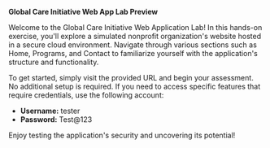 **Global Care Initiative Web App Lab Preview**

Welcome to the Global Care Initiative Web Application Lab! In this hands-on exercise, you'll explore a simulated nonprofit organization's website hosted in a secure cloud environment. Navigate through various sections such as Home, Programs, and Contact to familiarize yourself with the application's structure and functionality.

To get started, simply visit the provided URL and begin your assessment. No additional setup is required. If you need to access specific features that require credentials, use the following account:

- **Username:** tester
- **Password:** Test@123

Enjoy testing the application's security and uncovering its potential!